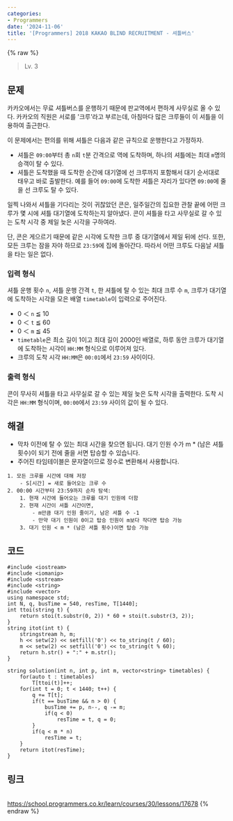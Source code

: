 ```yaml
---
categories:
- Programmers
date: '2024-11-06'
title: '[Programmers] 2018 KAKAO BLIND RECRUITMENT - 셔틀버스'
---
```


{% raw %}
> Lv. 3<br>

## 문제
카카오에서는 무료 셔틀버스를 운행하기 때문에 판교역에서 편하게 사무실로 올 수 있다. 카카오의 직원은 서로를 '크루'라고 부르는데, 아침마다 많은 크루들이 이 셔틀을 이용하여 출근한다.

이 문제에서는 편의를 위해 셔틀은 다음과 같은 규칙으로 운행한다고 가정하자.

-   셔틀은  `09:00`부터 총  `n`회  `t`분 간격으로 역에 도착하며, 하나의 셔틀에는 최대  `m`명의 승객이 탈 수 있다.
-   셔틀은 도착했을 때 도착한 순간에 대기열에 선 크루까지 포함해서 대기 순서대로 태우고 바로 출발한다. 예를 들어  `09:00`에 도착한 셔틀은 자리가 있다면  `09:00`에 줄을 선 크루도 탈 수 있다.

일찍 나와서 셔틀을 기다리는 것이 귀찮았던 콘은, 일주일간의 집요한 관찰 끝에 어떤 크루가 몇 시에 셔틀 대기열에 도착하는지 알아냈다. 콘이 셔틀을 타고 사무실로 갈 수 있는 도착 시각 중 제일 늦은 시각을 구하여라.

단, 콘은 게으르기 때문에 같은 시각에 도착한 크루 중 대기열에서 제일 뒤에 선다. 또한, 모든 크루는 잠을 자야 하므로  `23:59`에 집에 돌아간다. 따라서 어떤 크루도 다음날 셔틀을 타는 일은 없다.

### 입력 형식
셔틀 운행 횟수  `n`, 셔틀 운행 간격  `t`, 한 셔틀에 탈 수 있는 최대 크루 수  `m`, 크루가 대기열에 도착하는 시각을 모은 배열  `timetable`이 입력으로 주어진다.

-   0 ＜  `n`  ≦ 10
-   0 ＜  `t`  ≦ 60
-   0 ＜  `m`  ≦ 45
-   `timetable`은 최소 길이 1이고 최대 길이 2000인 배열로, 하루 동안 크루가 대기열에 도착하는 시각이  `HH:MM`  형식으로 이루어져 있다.
-   크루의 도착 시각  `HH:MM`은  `00:01`에서  `23:59`  사이이다.

### 출력 형식
콘이 무사히 셔틀을 타고 사무실로 갈 수 있는 제일 늦은 도착 시각을 출력한다. 도착 시각은  `HH:MM`  형식이며,  `00:00`에서  `23:59`  사이의 값이 될 수 있다.

## 해결
- 막차 이전에 탈 수 있는 최대 시간을 찾으면 됩니다. 대기 인원 수가 m * (남은 셔틀 횟수)이 되기 전에 줄을 서면 탑승할 수 있습니다.
- 주어진 타임테이블은 문자열이므로 정수로 변환해서 사용합니다.

```
1. 모든 크루를 시간에 대해 저장
	- S[시간] = 새로 들어오는 크루 수
2. 00:00 시간부터 23:59까지 순차 탐색:
	1. 현재 시간에 들어오는 크루를 대기 인원에 더함
	2. 현재 시간이 셔틀 시간이면, 
		- m만큼 대기 인원 줄이기, 남은 셔틀 수 -1
		- 만약 대기 인원이 0이고 탑승 인원이 m보다 작다면 탑승 가능
	3. 대기 인원 < m * (남은 셔틀 횟수)이면 탑승 가능
```

## 코드
```
#include <iostream>
#include <iomanip>
#include <sstream>
#include <string>
#include <vector>
using namespace std;
int N, q, busTime = 540, resTime, T[1440];
int ttoi(string t) {
    return stoi(t.substr(0, 2)) * 60 + stoi(t.substr(3, 2));
}
string itot(int t) {
    stringstream h, m;
    h << setw(2) << setfill('0') << to_string(t / 60);
    m << setw(2) << setfill('0') << to_string(t % 60);
    return h.str() + ":" + m.str();
}

string solution(int n, int p, int m, vector<string> timetables) {
    for(auto t : timetables)
        T[ttoi(t)]++;
    for(int t = 0; t < 1440; t++) {
        q += T[t];
        if(t == busTime && n > 0) {
            busTime += p, n--, q -= m;
            if(q < 0)
                resTime = t, q = 0;
        }
        if(q < m * n)
            resTime = t; 
    }
    return itot(resTime);
}
```

## 링크
<br>https://school.programmers.co.kr/learn/courses/30/lessons/17678
{% endraw %}
